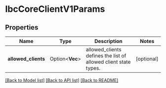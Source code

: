 # IbcCoreClientV1Params

## Properties

Name | Type | Description | Notes
------------ | ------------- | ------------- | -------------
**allowed_clients** | Option<**Vec<String>**> | allowed_clients defines the list of allowed client state types. | [optional]

[[Back to Model list]](../README.md#documentation-for-models) [[Back to API list]](../README.md#documentation-for-api-endpoints) [[Back to README]](../README.md)


